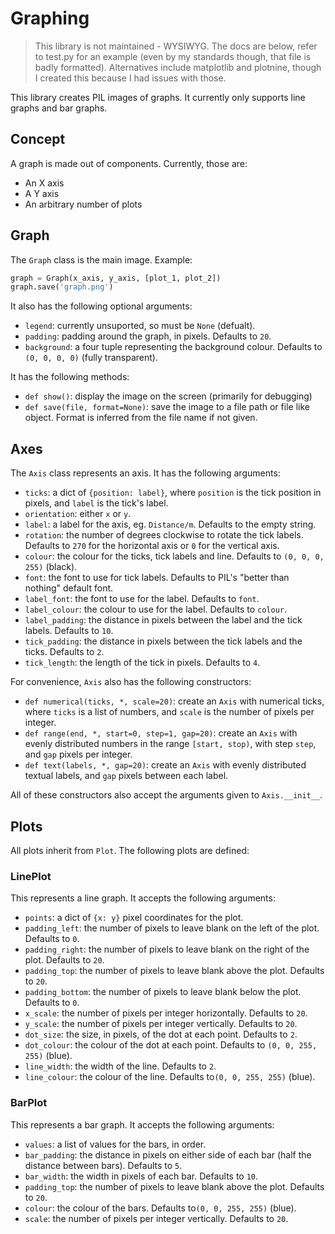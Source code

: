 # Graphing

> This library is not maintained - WYSIWYG.
> The docs are below, refer to test.py for an example (even by my standards though, that file is badly formatted).
> Alternatives include matplotlib and plotnine, though I created this because I had issues with those.

This library creates PIL images of graphs. It currently only supports line graphs and bar graphs.

## Concept

A graph is made out of components. Currently, those are:
 - An X axis
 - A Y axis
 - An arbitrary number of plots

## Graph

The `Graph` class is the main image. Example:
```python
graph = Graph(x_axis, y_axis, [plot_1, plot_2])
graph.save('graph.png')
```
It also has the following optional arguments:
 - `legend`: currently unsuported, so must be `None` (defualt).
 - `padding`: padding around the graph, in pixels. Defaults to `20`.
 - `background`: a four tuple representing the background colour. Defaults to `(0, 0, 0, 0)` (fully transparent).

It has the following methods:
 - `def show()`: display the image on the screen (primarily for debugging)
 - `def save(file, format=None)`: save the image to a file path or file like object. Format is inferred from the file name if not given.

## Axes

The `Axis` class represents an axis. It has the following arguments:
 - `ticks`: a dict of `{position: label}`, where `position` is the tick position in pixels, and `label` is the tick's label.
 - `orientation`: either `x` or `y`.
 - `label`: a label for the axis, eg. `Distance/m`. Defaults to the empty string.
 - `rotation`: the number of degrees clockwise to rotate the tick labels. Defaults to `270` for the horizontal axis or `0` for the vertical axis.
 - `colour`: the colour for the ticks, tick labels and line. Defaults to `(0, 0, 0, 255)` (black).
 - `font`: the font to use for tick labels. Defaults to PIL's "better than nothing" default font.
 - `label_font`: the font to use for the label. Defaults to `font`.
 - `label_colour`: the colour to use for the label. Defaults to `colour`.
 - `label_padding`: the distance in pixels between the label and the tick labels. Defaults to `10`.
 - `tick_padding`: the distance in pixels between the tick labels and the ticks. Defaults to `2`.
 - `tick_length`: the length of the tick in pixels. Defaults to `4`.

For convenience, `Axis` also has the following constructors:
 - `def numerical(ticks, *, scale=20)`: create an `Axis` with numerical ticks, where `ticks` is a list of numbers, and `scale` is the number of pixels per integer.
 - `def range(end, *, start=0, step=1, gap=20)`: create an `Axis` with evenly distributed numbers in the range `[start, stop)`, with step `step`, and `gap` pixels per integer.
 - `def text(labels, *, gap=20)`: create an `Axis` with evenly distributed textual labels, and `gap` pixels between each label.

All of these constructors also accept the arguments given to `Axis.__init__`.

## Plots

All plots inherit from `Plot`. The following plots are defined:

### LinePlot

This represents a line graph. It accepts the following arguments:
 - `points`: a dict of `{x: y}` pixel coordinates for the plot.
 - `padding_left`: the number of pixels to leave blank on the left of the plot. Defaults to `0`.
 - `padding_right`: the number of pixels to leave blank on the right of the plot. Defaults to `20`.
 - `padding_top`: the number of pixels to leave blank above the plot. Defaults to `20`.
 - `padding_bottom`: the number of pixels to leave blank below the plot. Defaults to `0`.
 - `x_scale`: the number of pixels per integer horizontally. Defaults to `20`.
 - `y_scale`: the number of pixels per integer vertically. Defaults to `20`.
 - `dot_size`: the size, in pixels, of the dot at each point. Defaults to `2`.
 - `dot_colour`: the colour of the dot at each point. Defaults to `(0, 0, 255, 255)` (blue).
 - `line_width`: the width of the line. Defaults to `2`.
 - `line_colour`: the colour of the line. Defaults to`(0, 0, 255, 255)` (blue).

### BarPlot

This represents a bar graph. It accepts the following arguments:
 - `values`: a list of values for the bars, in order.
 - `bar_padding`: the distance in pixels on either side of each bar (half the distance between bars). Defaults to `5`.
 - `bar_width`: the width in pixels of each bar. Defaults to `10`.
 - `padding_top`: the number of pixels to leave blank above the plot. Defaults to `20`.
 - `colour`: the colour of the bars. Defaults to`(0, 0, 255, 255)` (blue).
 - `scale`: the number of pixels per integer vertically. Defaults to `20`.
